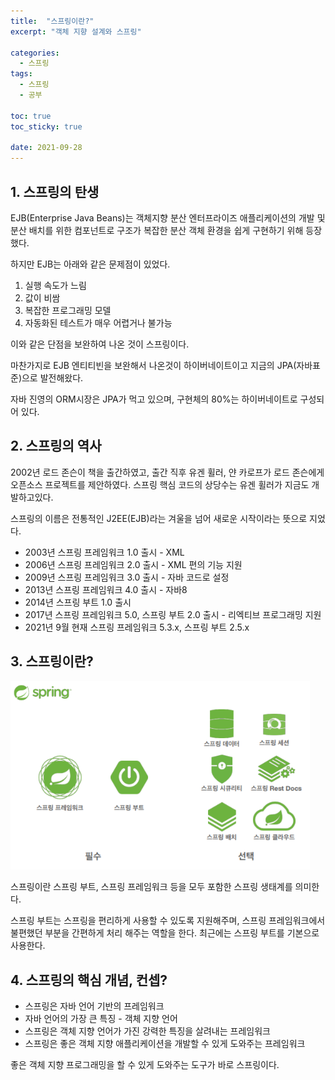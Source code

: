 ```yaml
---
title:  "스프링이란?"
excerpt: "객체 지향 설계와 스프링"

categories:
  - 스프링
tags:
  - 스프링
  - 공부

toc: true
toc_sticky: true

date: 2021-09-28
---
```


## 1. 스프링의 탄생

EJB(Enterprise Java Beans)는 객체지향 분산 엔터프라이즈 애플리케이션의 개발 및 분산 배치를 위한 컴포넌트로 구조가 복잡한 분산 객체 환경을 쉽게 구현하기 위해 등장했다. 

하지만 EJB는 아래와 같은 문제점이 있었다.

1. 실행 속도가 느림
2. 값이 비쌈
3. 복잡한 프로그래밍 모델
4. 자동화된 테스트가 매우 어렵거나 불가능

이와 같은 단점을 보완하여 나온 것이 스프링이다.



마찬가지로 EJB 엔티티빈을 보완해서 나온것이 하이버네이트이고 지금의 JPA(자바표준)으로 발전해왔다.

자바 진영의 ORM시장은 JPA가 먹고 있으며, 구현체의 80%는 하이버네이트로 구성되어 있다.



## 2. 스프링의 역사

2002년 로드 존슨이 책을 출간하였고, 출간 직후 유겐 휠러, 얀 카로프가 로드 존슨에게 오픈소스 프로젝트를 제안하였다. 스프링 핵심 코드의 상당수는 유겐 휠러가 지금도 개발하고있다.

스프링의 이름은 전통적인 J2EE(EJB)라는 겨울을 넘어 새로운 시작이라는 뜻으로 지었다.

- 2003년 스프링 프레임워크 1.0 출시 - XML
- 2006년 스프링 프레임워크 2.0 출시 - XML 편의 기능 지원
- 2009년 스프링 프레임워크 3.0 출시 - 자바 코드로 설정
- 2013년 스프링 프레임워크 4.0 출시 - 자바8
- 2014년 스프링 부트 1.0 출시
- 2017년 스프링 프레임워크 5.0, 스프링 부트 2.0 출시 - 리엑티브 프로그래밍 지원
- 2021년 9월 현재 스프링 프레임워크 5.3.x, 스프링 부트 2.5.x



## 3. 스프링이란?

<img src="/assets/images/2021-09-28-spring01/image-20210928230354300.png" alt="image-20210928230354300" style="zoom: 80%;" />

스프링이란 스프링 부트, 스프링 프레임워크 등을 모두 포함한 스프링 생태계를 의미한다.

스프링 부트는 스프링을 편리하게 사용할 수 있도록 지원해주며, 스프링 프레임워크에서 불편했던 부분을 간편하게 처리 해주는 역할을 한다. 최근에는 스프링 부트를 기본으로 사용한다.



## 4. 스프링의 핵심 개념, 컨셉?

- 스프링은 자바 언어 기반의 프레임워크
- 자바 언어의 가장 큰 특징 - 객체 지향 언어
- 스프링은 객체 지향 언어가 가진 강력한 특징을 살려내는 프레임워크
- 스프링은 좋은 객체 지향 애플리케이션을 개발할 수 있게 도와주는 프레임워크

 좋은 객체 지향 프로그래밍을 할 수 있게 도와주는 도구가 바로 스프링이다.

